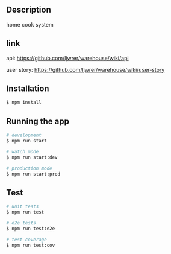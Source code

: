 ## Description

home cook system

## link
api: <https://github.com/ljwrer/warehouse/wiki/api>

user story: <https://github.com/ljwrer/warehouse/wiki/user-story>

## Installation

```bash
$ npm install
```

## Running the app

```bash
# development
$ npm run start

# watch mode
$ npm run start:dev

# production mode
$ npm run start:prod
```

## Test

```bash
# unit tests
$ npm run test

# e2e tests
$ npm run test:e2e

# test coverage
$ npm run test:cov
```

